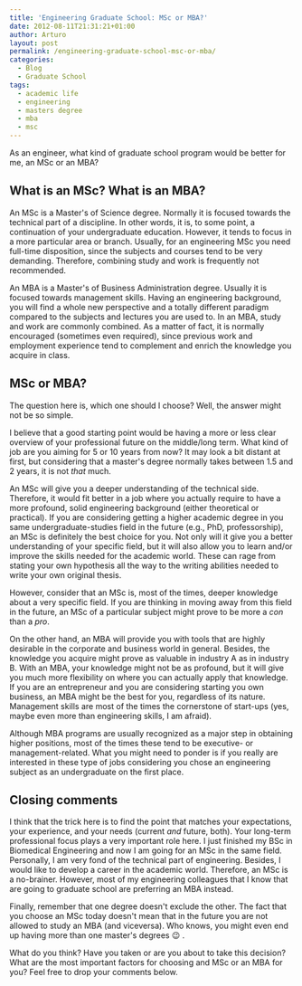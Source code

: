 ```yaml
---
title: 'Engineering Graduate School: MSc or MBA?'
date: 2012-08-11T21:31:21+01:00
author: Arturo
layout: post
permalink: /engineering-graduate-school-msc-or-mba/
categories:
  - Blog
  - Graduate School
tags:
  - academic life
  - engineering
  - masters degree
  - mba
  - msc
---
```

As an engineer, what kind of graduate school program would be better for me, an MSc or an MBA?

<!--more-->

## What is an MSc? What is an MBA?

An MSc is a Master's of Science degree. Normally it is focused towards the technical part of a discipline. In other words, it is, to some point, a continuation of your undergraduate education. However, it tends to focus in a more particular area or branch. Usually, for an engineering MSc you need full-time disposition, since the subjects and courses tend to be very demanding. Therefore, combining study and work is frequently not recommended.

An MBA is a Master's of Business Administration degree. Usually it is focused towards management skills. Having an engineering background, you will find a whole new perspective and a totally different paradigm compared to the subjects and lectures you are used to. In an MBA, study and work are commonly combined. As a matter of fact, it is normally encouraged (sometimes even required), since previous work and employment experience tend to complement and enrich the knowledge you acquire in class.

## MSc or MBA?

The question here is, which one should I choose? Well, the answer might not be so simple.

I believe that a good starting point would be having a more or less clear overview of your professional future on the middle/long term. What kind of job are you aiming for 5 or 10 years from now? It may look a bit distant at first, but considering that a master's degree normally takes between 1.5 and 2 years, it is not *that* much.

An MSc will give you a deeper understanding of the technical side. Therefore, it would fit better in a job where you actually require to have a more profound, solid engineering background (either theoretical or practical). If you are considering getting a higher academic degree in you same undergraduate-studies field in the future (e.g., PhD, professorship), an MSc is definitely the best choice for you. Not only will it give you a better understanding of your specific field, but it will also allow you to learn and/or improve the skills needed for the academic world. These can rage from stating your own hypothesis all the way to the writing abilities needed to write your own original thesis.

However, consider that an MSc is, most of the times, deeper knowledge about a very specific field. If you are thinking in moving away from this field in the future, an MSc of a particular subject might prove to be more a *con* than a *pro*.

On the other hand, an MBA will provide you with tools that are highly desirable in the corporate and business world in general. Besides, the knowledge you acquire might prove as valuable in industry A as in industry B. With an MBA, your knowledge might not be as profound, but it will give you much more flexibility on where you can actually apply that knowledge. If you are an entrepreneur and you are considering starting you own business, an MBA might be the best for you, regardless of its nature. Management skills are most of the times the cornerstone of start-ups (yes, maybe even more than engineering skills, I am afraid).

Although MBA programs are usually recognized as a major step in obtaining higher positions, most of the times these tend to be executive- or management-related. What you might need to ponder is if you really are interested in these type of jobs considering you chose an engineering subject as an undergraduate on the first place.

## Closing comments

I think that the trick here is to find the point that matches your expectations, your experience, and your needs (current *and* future, both). Your long-term professional focus plays a very important role here. I just finished my BSc in Biomedical Engineering and now I am going for an MSc in the same field. Personally, I am very fond of the technical part of engineering. Besides, I would like to develop a career in the academic world. Therefore, an MSc is a no-brainer. However, most of my engineering colleagues that I know that are going to graduate school are preferring an MBA instead.

Finally, remember that one degree doesn't exclude the other. The fact that you choose an MSc today doesn't mean that in the future you are not allowed to study an MBA (and viceversa). Who knows, you might even end up having more than one master's degrees 😉 .

What do you think? Have you taken or are you about to take this decision? What are the most important factors for choosing and MSc or an MBA for you? Feel free to drop your comments below.
